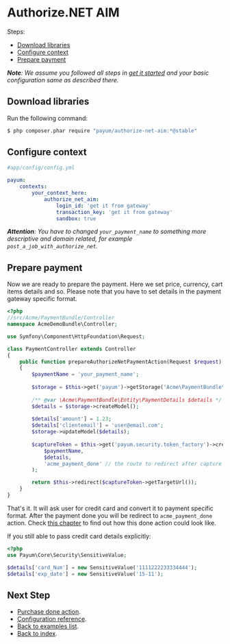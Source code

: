# Authorize.NET AIM

Steps:

* [Download libraries](#download-libraries)
* [Configure context](#configure-context)
* [Prepare payment](#prepare-payment)

_**Note**: We assume you followed all steps in [get it started](https://github.com/Payum/PayumBundle/blob/master/Resources/doc/get_it_started.md) and your basic configuration same as described there._

## Download libraries

Run the following command:

```bash
$ php composer.phar require "payum/authorize-net-aim:*@stable"
```

## Configure context

```yaml
#app/config/config.yml

payum:
    contexts:
        your_context_here:
            authorize_net_aim:
                login_id: 'get it from gateway'
                transaction_key: 'get it from gateway'
                sandbox: true
```

_**Attention**: You have to changed `your_payment_name` to something more descriptive and domain related, for example `post_a_job_with_authorize_net`._

## Prepare payment

Now we are ready to prepare the payment. Here we set price, currency, cart items details and so.
Please note that you have to set details in the payment gateway specific format.

```php
<?php
//src/Acme/PaymentBundle/Controller
namespace AcmeDemoBundle\Controller;

use Symfony\Component\HttpFoundation\Request;

class PaymentController extends Controller
{
    public function prepareAuthorizeNetPaymentAction(Request $request)
    {
        $paymentName = 'your_payment_name';
    
        $storage = $this->get('payum')->getStorage('Acme\PaymentBundle\Entity\PaymentDetails');
    
        /** @var \Acme\PaymentBundle\Entity\PaymentDetails $details */
        $details = $storage->createModel();
    
        $details['amount'] = 1.23;
        $details['clientemail'] = 'user@email.com';
        $storage->updateModel($details);
        
        $captureToken = $this->get('payum.security.token_factory')->createCaptureToken(
            $paymentName,
            $details,
            'acme_payment_done' // the route to redirect after capture
        );

        return $this->redirect($captureToken->getTargetUrl());
    }
}
```

That's it. It will ask user for credit card and convert it to payment specific format. After the payment done you will be redirect to `acme_payment_done` action.
Check [this chapter](https://github.com/Payum/PayumBundle/blob/master/Resources/doc/purchase_done_action.md) to find out how this done action could look like.

If you still able to pass credit card details explicitly: 
  
```php
<?php
use Payum\Core\Security\SensitiveValue;

$details['card_Num'] = new SensitiveValue('1111222233334444');
$details['exp_date'] = new SensitiveValue('15-11');
```

## Next Step

* [Purchase done action](https://github.com/Payum/PayumBundle/blob/master/Resources/doc/purchase_done_action.md).
* [Configuration reference](https://github.com/Payum/PayumBundle/blob/master/Resources/doc/configuration_reference.md).
* [Back to examples list](https://github.com/Payum/PayumBundle/blob/master/Resources/doc/simple_purchase_examples.md).
* [Back to index](https://github.com/Payum/PayumBundle/blob/master/Resources/doc/index.md).